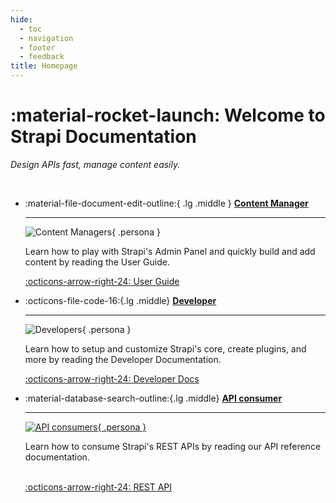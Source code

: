 ```yaml
---
hide:
  - toc
  - navigation
  - footer
  - feedback
title: Homepage
---
```


# :material-rocket-launch: Welcome to Strapi Documentation

_Design APIs fast, manage content easily._

<br/>

<div class="grid cards" markdown>

-   :material-file-document-edit-outline:{ .lg .middle } [__Content Manager__](/user-docs/intro/)

    ---

    ![Content Managers](/assets/persona1.svg){ .persona }

    Learn how to play with Strapi's Admin Panel and quickly build and add content by reading the User Guide.

    [:octicons-arrow-right-24: User Guide](/user-docs/intro/)

-   :octicons-file-code-16:{.lg .middle} [__Developer__](/dev-docs/hello/)

    ---

    ![Developers](/assets/persona2.svg){ .persona }

    Learn how to setup and customize Strapi's core, create plugins, and more by reading the Developer Documentation.

    [:octicons-arrow-right-24: Developer Docs](/dev-docs/hello/)

-   :material-database-search-outline:{.lg .middle} [__API consumer__](/dev-docs/api/rest-api/)

    ---

    [![API consumers](/assets/persona3.svg){ .persona }](#)
    
    Learn how to consume Strapi's REST APIs by reading our API reference documentation.<br/><br/>

    [:octicons-arrow-right-24: REST API](/dev-docs/api/rest-api/)

</div>
<br/>
<br/>